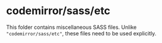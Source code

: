 # codemirror/sass/etc

This folder contains miscellaneous SASS files. Unlike `"codemirror/sass/etc"`, these files
need to be used explicitly.
